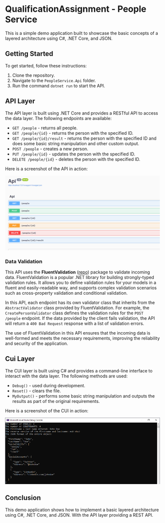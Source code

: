 # QualificationAssignment - People Service

This is a simple demo application built to showcase the basic concepts of a layered architecture using C#, .NET Core, and JSON. 

## Getting Started

To get started, follow these instructions:

1. Clone the repository.
2. Navigate to the `PeopleService.Api` folder.
3. Run the command `dotnet run` to start the API.

## API Layer

The API layer is built using .NET Core and provides a RESTful API to access the data layer. The following endpoints are available:

* `GET /people` - returns all people.
* `GET /people/{id}` - returns the person with the specified ID.
* `GET /people/{id}/result` - returns the person with the specified ID and does some basic string manipulation and other custom output.
* `POST /people` - creates a new person.
* `PUT /people/{id}` - updates the person with the specified ID.
* `DELETE /people/{id}` - deletes the person with the specified ID.

Here is a screenshot of the API in action:

![API Screenshot](demo_api.png)

### Data Validation
This API uses the **FluentValidation** ([repo](https://github.com/FluentValidation/FluentValidation)) package to validate incoming data. FluentValidation is a popular .NET library for building strongly-typed validation rules. It allows you to define validation rules for your models in a fluent and easily-readable way, and supports complex validation scenarios such as cross-property validation and conditional validation.

In this API, each endpoint has its own validator class that inherits from the ``AbstractValidator`` class provided by FluentValidation. For example, the ``CreatePersonValidator`` class defines the validation rules for the ``POST /people`` endpoint. If the data provided by the client fails validation, the API will return a ``400 Bad Request`` response with a list of validation errors.

The use of FluentValidation in this API ensures that the incoming data is well-formed and meets the necessary requirements, improving the reliability and security of the application.

## Cui Layer

The CUI layer is built using C# and provides a command-line interface to interact with the data layer. The following methods are used:

* `Debug()` - used during development.
* `Reset()` - clears the file.
* `MyOutput()` - performs some basic string manipulation and outputs the results as part of the original requirements.

Here is a screenshot of the CUI in action:

![CUI Screenshot](demo_cui.png)

## Conclusion

This demo application shows how to implement a basic layered architecture using C#, .NET Core, and JSON. With the API layer providing a REST API.
